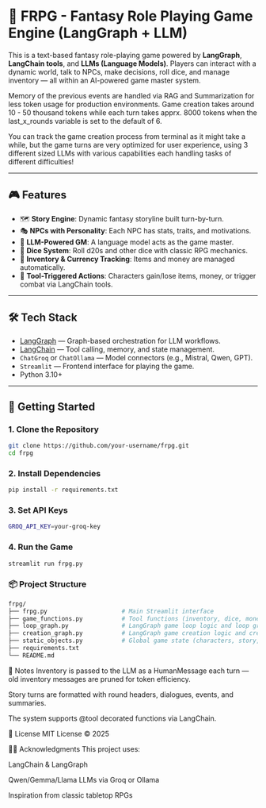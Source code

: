 # 🧙 FRPG - Fantasy Role Playing Game Engine (LangGraph + LLM)

This is a text-based fantasy role-playing game powered by **LangGraph**, **LangChain tools**, and **LLMs (Language Models)**. Players can interact with a dynamic world, talk to NPCs, make decisions, roll dice, and manage inventory — all within an AI-powered game master system.

Memory of the previous events are handled via RAG and Summarization for less token usage for production environments. Game creation takes around 10 - 50 thousand tokens while each turn takes apprx. 8000 tokens when the last_x_rounds variable is set to the default of 6. 

You can track the game creation process from terminal as it might take a while, but the game turns are very optimized for user experience, using 3 different sized LLMs with various capabilities each handling tasks of different difficulties!

---

## 🎮 Features

- 🗺️ **Story Engine**: Dynamic fantasy storyline built turn-by-turn.
- 🎭 **NPCs with Personality**: Each NPC has stats, traits, and motivations.
- 🧠 **LLM-Powered GM**: A language model acts as the game master.
- 🎲 **Dice System**: Roll d20s and other dice with classic RPG mechanics.
- 🎒 **Inventory & Currency Tracking**: Items and money are managed automatically.
- 🧪 **Tool-Triggered Actions**: Characters gain/lose items, money, or trigger combat via LangChain tools.

---

## 🛠️ Tech Stack

- [LangGraph](https://github.com/langchain-ai/langgraph) — Graph-based orchestration for LLM workflows.
- [LangChain](https://www.langchain.com/) — Tool calling, memory, and state management.
- `ChatGroq` or `ChatOllama` — Model connectors (e.g., Mistral, Qwen, GPT).
- `Streamlit` — Frontend interface for playing the game.
- Python 3.10+

---

## 🚀 Getting Started

### 1. Clone the Repository

```bash
git clone https://github.com/your-username/frpg.git
cd frpg
```
### 2. Install Dependencies
```bash
pip install -r requirements.txt
```
### 3. Set API Keys
```bash
GROQ_API_KEY=your-groq-key
```
### 4. Run the Game
```bash
streamlit run frpg.py
```
### 📦 Project Structure
```graphql
frpg/
├── frpg.py                     # Main Streamlit interface
├── game_functions.py           # Tool functions (inventory, dice, money)
├── loop_graph.py               # LangGraph game loop logic and loop graph object
├── creation_graph.py           # LangGraph game creation logic and creation graph object
├── static_objects.py           # Global game state (characters, story, rules) and some of the prompts
├── requirements.txt
└── README.md
```

📌 Notes
Inventory is passed to the LLM as a HumanMessage each turn — old inventory messages are pruned for token efficiency.

Story turns are formatted with round headers, dialogues, events, and summaries.

The system supports @tool decorated functions via LangChain.

📜 License
MIT License © 2025

🙋‍♂️ Acknowledgments
This project uses:

LangChain & LangGraph

Qwen/Gemma/Llama LLMs via Groq or Ollama

Inspiration from classic tabletop RPGs
